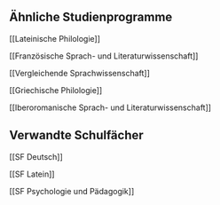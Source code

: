 ## Ähnliche Studienprogramme
[[Lateinische Philologie]]

[[Französische Sprach- und Literaturwissenschaft]]

[[Vergleichende Sprachwissenschaft]]

[[Griechische Philologie]]

[[Iberoromanische Sprach- und Literaturwissenschaft]]
## Verwandte Schulfächer
[[SF Deutsch]]

[[SF Latein]]

[[SF Psychologie und Pädagogik]]